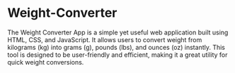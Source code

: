 # Weight-Converter
The Weight Converter App is a simple yet useful web application built using HTML, CSS, and JavaScript. It allows users to convert weight from kilograms (kg) into grams (g), pounds (lbs), and ounces (oz) instantly. This tool is designed to be user-friendly and efficient, making it a great utility for quick weight conversions.

